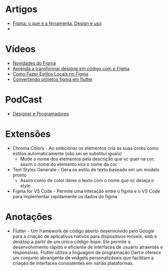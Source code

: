 # Artigos
- [Figma: o que é a ferramenta, Design e uso](https://www.alura.com.br/artigos/figma?_gl=1*1owvcdz*_ga*MjA4MjYyNTAzNi4xNzA1NzUxMjQ5*_ga_1EPWSW3PCS*MTcwNjczNzA4OC4yNS4xLjE3MDY3MzcxMzIuMC4wLjA.*_fplc*R2VFYzBwWlYxbUpaeUp6JTJCR0trME1mTjRyUHcyUWhDSzMxMVN0WSUyRmVrMExtVDZtQXlCZjdrQ0t4JTJGYXJUNEk3ZWJSdmRPcUZNWHMlMkJTNWJQSGc3Qk1VbkFhenByQ3BybE40cExqenJ4SUElMkZjSXRTeGh1MkpnbHNTTEslMkZVZFJnJTNEJTNE)
- 
# Vídeos
- [Novidades do Figma](https://youtu.be/5HpvtVQh9kI)
- [Aprenda a transformar designe em código com o Figma](https://youtu.be/sup2hlWm5yE)
- [Como Fazer Estilos Locais no Figma](https://youtu.be/fCHd2_lAcQQ)
- [Convertendo projetos figma em flutter](https://youtu.be/c-ZfdDqKbRs)


# PodCast
- [Designer e Programadores](https://open.spotify.com/episode/7Dlnf1MKBfcrLrWbxMiARD?go=1&sp_cid=dfe744f3fcd53debd81b8375454a09c8&utm_source=embed_player_p&utm_medium=desktop)

# Extensões
- Chroma Colors - Ao selecionar os elementos cria as suas cores como estilos automaticamente (não sei se substitui iguais)
    - Mude o nome dos elementos pela descrição que vc quer na cor, assim o nome do elemento vira o nome da cor
- Text Styles Generate - Gera os estilo de texto baseado em um modelo pronto
    - Assim como de color deixe o texto com o nome que vc deseja o style
- Figma for VS Code - Permite uma interação entre o figma e o VS Code para implementar rapidamente os dados do figma

# Anotações

- Flutter - Um framework de código aberto desenvolvido pelo Google para a criação de aplicativos nativos para dispositivos móveis, web e desktop a partir de um único código-base. Ele permite o desenvolvimento rápido e eficiente de interfaces de usuário atraentes e responsivas. Flutter utiliza a linguagem de programação Dart e oferece um conjunto abrangente de widgets personalizáveis que facilitam a criação de interfaces consistentes em várias plataformas.

